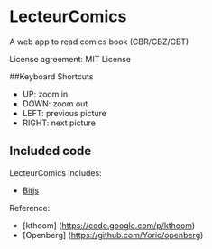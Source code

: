 LecteurComics
===============

A web app to read comics book (CBR/CBZ/CBT)

License agreement:
MIT License 

##Keyboard Shortcuts

* UP: zoom in
* DOWN: zoom out
* LEFT: previous picture
* RIGHT: next picture

## Included code

LecteurComics includes:

* [Bitjs](https://code.google.com/p/bitjs)

Reference:
* [kthoom] (https://code.google.com/p/kthoom)
* [Openberg] (https://github.com/Yoric/openberg)

